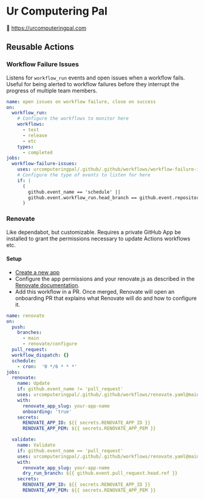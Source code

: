 # Ur Computering Pal

:wave: https://urcomputeringpal.com

## Reusable Actions

### Workflow Failure Issues

Listens for `workflow_run` events and open issues when a workflow fails. Useful for being alerted to workflow failures before they interrupt the progress of multiple team members.

```yaml
name: open issues on workflow failure, close on success
on:
  workflow_run:
    # Configure the workflows to monitor here
    workflows:
      - test
      - release
      - etc
    types:
      - completed
jobs:
  workflow-failure-issues:
    uses: urcomputeringpal/.github/.github/workflows/workflow-failure-issues.yaml@main
    # Configure the type of events to listen for here
    if: |
      (
        github.event_name == 'schedule' ||
        github.event.workflow_run.head_branch == github.event.repository.default_branch
      )
```

### Renovate

Like dependabot, but customizable. Requires a private GitHub App be installed to grant the permissions necessary to update Actions workflows etc.

#### Setup

- [Create a new app](https://docs.github.com/en/developers/apps/creating-a-github-app)
- Configure the app permissions and your renovate.js as described in the [Renovate documentation](https://docs.renovatebot.com/modules/platform/github/#running-as-a-github-app).
- Add this workflow in a PR. Once merged, Renovate will open an onboarding PR that explains what Renovate will do and how to configure it.

```yaml
name: renovate
on:
  push:
    branches:
      - main
      - renovate/configure
  pull_request:
  workflow_dispatch: {}
  schedule:
    - cron:  '0 */6 * * *'
jobs:
  renovate:
    name: Update
    if: github.event_name != 'pull_request'
    uses: urcomputeringpal/.github/.github/workflows/renovate.yaml@main
    with:
      renovate_app_slug: your-app-name
      onboarding: 'true'
    secrets:
      RENOVATE_APP_ID: ${{ secrets.RENOVATE_APP_ID }}
      RENOVATE_APP_PEM: ${{ secrets.RENOVATE_APP_PEM }}

  validate:
    name: Validate
    if: github.event_name == 'pull_request'
    uses: urcomputeringpal/.github/.github/workflows/renovate.yaml@main
    with:
      renovate_app_slug: your-app-name
      dry_run_branch: ${{ github.event.pull_request.head.ref }}
    secrets:
      RENOVATE_APP_ID: ${{ secrets.RENOVATE_APP_ID }}
      RENOVATE_APP_PEM: ${{ secrets.RENOVATE_APP_PEM }}
```
